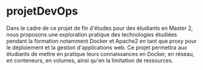 # projetDevOps
Dans le cadre de ce projet de fin d'études pour des étudiants en Master 2, nous proposons une
exploration pratique des technologies étudiées pendant la formation notamment Docker et
Apache2 en tant que proxy pour le déploiement et la gestion d'applications web. Ce projet
permettra aux étudiants de mettre en pratique leurs connaissances en Docker, en réseau, en
conteneurs, en volumes, ainsi qu'en la limitation de ressources.
